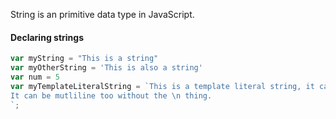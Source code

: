 String is an primitive data type in JavaScript.

#### Declaring strings

```js
var myString = "This is a string"
var myOtherString = 'This is also a string'
var num = 5
var myTemplateLiteralString = `This is a template literal string, it can have a evaluable expression like this ${num} it can have html tags <b></b> it can also have other strings "I wont cause any issue" 'neither will I'
It can be mutliline too without the \n thing.
`;
```